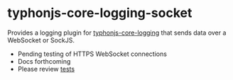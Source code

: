# typhonjs-core-logging-socket
Provides a logging plugin for [typhonjs-core-logging](https://github.com/typhonjs/typhonjs-core-logging) that sends data over a WebSocket or SockJS. 

- Pending testing of HTTPS WebSocket connections
- Docs forthcoming
- Please review [tests](https://github.com/typhonjs/typhonjs-core-logging-socket/tree/master/test/src/platforms)

